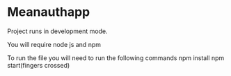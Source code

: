 # Meanauthapp
Project runs in development mode.

You will require node js and npm

To run the file you will need to run the following commands
npm install 
npm start(fingers crossed)

